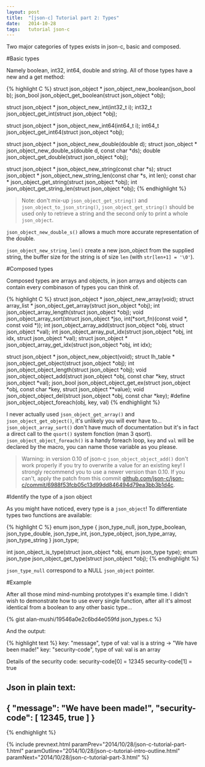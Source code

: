 ```yaml
---
layout: post
title:  "[json-c] Tutorial part 2: Types"
date:   2014-10-28
tags:   tutorial json-c
---
```

Two major categories of types exists in json-c, basic and composed.

#Basic types

Namely boolean, int32, int64, double and string. All of those types have a new and a get method:

{% highlight C %}
struct json_object * json_object_new_boolean(json_bool b);
json_bool json_object_get_boolean(struct json_object *obj);

struct json_object * json_object_new_int(int32_t i);
int32_t json_object_get_int(struct json_object *obj);

struct json_object * json_object_new_int64(int64_t i);
int64_t json_object_get_int64(struct json_object *obj);

struct json_object * json_object_new_double(double d);
struct json_object * json_object_new_double_s(double d, const char *ds);
double json_object_get_double(struct json_object *obj);

struct json_object * json_object_new_string(const char *s);
struct json_object * json_object_new_string_len(const char *s, int len);
const char * json_object_get_string(struct json_object *obj);
int json_object_get_string_len(struct json_object *obj);
{% endhighlight %}

> Note: don't mix-up `json_object_get_string()` and `json_object_to_json_string()`,
> `json_object_get_string()` should be used only to retrieve a string and the second only to print a whole `json_object`.

`json_object_new_double_s()` allows a much more accurate representation of the double.

`json_object_new_string_len()` create a new json_object from the supplied string, the buffer size for the string is of size `len` (with `str[len+1] = '\0'`).

#Composed types

Composed types are arrays and objects, in json arrays and objects can contain every combinason of types you can think of.

{% highlight C %}
struct json_object * json_object_new_array(void);
struct array_list * json_object_get_array(struct json_object *obj);
int json_object_array_length(struct json_object *obj);
void json_object_array_sort(struct json_object *jso, int(*sort_fn)(const void *, const void *));
int json_object_array_add(struct json_object *obj, struct json_object *val);
int json_object_array_put_idx(struct json_object *obj, int idx, struct json_object *val);
struct json_object * json_object_array_get_idx(struct json_object *obj, int idx);

struct json_object * json_object_new_object(void);
struct lh_table * json_object_get_object(struct json_object *obj);
int json_object_object_length(struct json_object *obj);
void json_object_object_add(struct json_object *obj, const char *key, struct json_object *val);
json_bool json_object_object_get_ex(struct json_object *obj, const char *key, struct json_object **value);
void json_object_object_del(struct json_object *obj, const char *key);
#define json_object_object_foreach(obj, key, val)
{% endhighlight %}

I never actually used `json_object_get_array()` and `json_object_get_object()`, it's unlikely you will ever have to...
`json_object_array_sort()` don't have much of documentation but it's in fact a direct call to the `qsort()` system fonction (man 3 qsort).
`json_object_object_foreach()` is a handy foreach loop, `key` and `val` will be declared by the macro, you can name those variable as you please.

> Warning: in version 0.10 of json-c `json_object_object_add()` don't work properly if you try to overwrite a value for an existing key!
> I strongly recommend you to use a newer version than 0.10. If you can't, apply the patch from this commit [github.com/json-c/json-c/commit/6988f53fcb05c13d99dd846494d79ea3bb3b1d4c](https://github.com/json-c/json-c/commit/6988f53fcb05c13d99dd846494d79ea3bb3b1d4c).

#Identify the type of a json object

As you might have noticed, every type is a `json_object`!
To differentiate types two functions are available:

{% highlight C %}
enum json_type {
    json_type_null, json_type_boolean, json_type_double, json_type_int,
    json_type_object, json_type_array, json_type_string
} json_type;

int json_object_is_type(struct json_object *obj, enum json_type type);
enum json_type json_object_get_type(struct json_object *obj);
{% endhighlight %}

`json_type_null` correspond to a NULL `json_object` pointer.

#Example

After all those mind mind-numbing prototypes it's example time. I didn't wish to demonstrate how to use every single function, after all it's almost identical from a boolean to any other basic type...

{% gist alan-mushi/19546a0e2c6bd4e059fd json_types.c %}

And the output:

{% highlight text %}
key: "message", type of val: val is a string	->	"We have been made!"
key: "security-code", type of val: val is an array

Details of the security code:
security-code[0] = 12345
security-code[1] = true

Json in plain text: 
---
{ "message": "We have been made!", "security-code": [ 12345, true ] }
---
{% endhighlight %}

{% include prevnext.html paramPrev="2014/10/28/json-c-tutorial-part-1.html" paramOutline="2014/10/28/json-c-tutorial-intro-outline.html" paramNext="2014/10/28/json-c-tutorial-part-3.html" %}